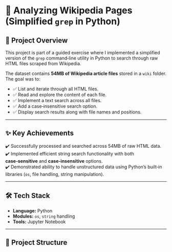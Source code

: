 # 📄 Analyzing Wikipedia Pages (Simplified `grep` in Python)

## 📌 Project Overview
This project is part of a guided exercise where I implemented a simplified version of the `grep` command‑line utility in Python to search through raw HTML files scraped from Wikipedia.

The dataset contains **54MB of Wikipedia article files** stored in a `wiki` folder.  
The goal was to:
- ✅ List and iterate through all HTML files.
- ✅ Read and explore the content of each file.
- ✅ Implement a text search across all files.
- ✅ Add a case‑insensitive search option.
- ✅ Display search results along with file names and positions.

---

## ✨ Key Achievements
✔️ Successfully processed and searched across 54MB of raw HTML data.  
✔️ Implemented efficient string search functionality with both **case‑sensitive** and **case‑insensitive** options.  
✔️ Demonstrated ability to handle unstructured data using Python’s built‑in libraries (`os`, file handling, string manipulation).

---

## 🛠️ Tech Stack
- **Language:** Python
- **Modules:** `os`, `string` handling
- **Tools:** Jupyter Notebook

---

## 📂 Project Structure

